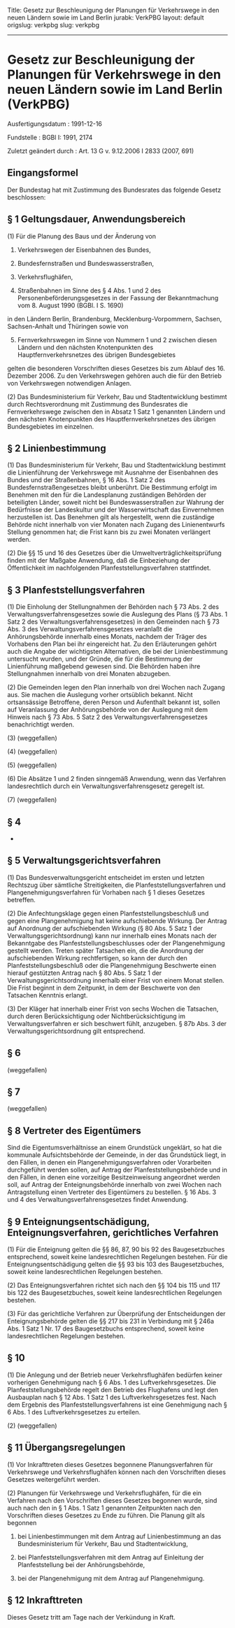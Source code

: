 Title: Gesetz zur Beschleunigung der Planungen für Verkehrswege in den neuen Ländern
  sowie im Land Berlin
jurabk: VerkPBG
layout: default
origslug: verkpbg
slug: verkpbg

---

# Gesetz zur Beschleunigung der Planungen für Verkehrswege in den neuen Ländern sowie im Land Berlin (VerkPBG)

Ausfertigungsdatum
:   1991-12-16

Fundstelle
:   BGBl I: 1991, 2174

Zuletzt geändert durch
:   Art. 13 G v. 9.12.2006 I 2833 (2007, 691)


## Eingangsformel

Der Bundestag hat mit Zustimmung des Bundesrates das folgende Gesetz
beschlossen:


## § 1 Geltungsdauer, Anwendungsbereich

(1) Für die Planung des Baus und der Änderung von

1.  Verkehrswegen der Eisenbahnen des Bundes,


2.  Bundesfernstraßen und Bundeswasserstraßen,


3.  Verkehrsflughäfen,


4.  Straßenbahnen im Sinne des § 4 Abs. 1 und 2 des
    Personenbeförderungsgesetzes in der Fassung der Bekanntmachung vom 8.
    August 1990 (BGBl. I S. 1690)



in den Ländern Berlin, Brandenburg, Mecklenburg-Vorpommern, Sachsen,
Sachsen-Anhalt und Thüringen sowie von

5.  Fernverkehrswegen im Sinne von Nummern 1 und 2 zwischen diesen Ländern
    und den nächsten Knotenpunkten des Hauptfernverkehrsnetzes des übrigen
    Bundesgebietes



gelten die besonderen Vorschriften dieses Gesetzes bis zum Ablauf des
16\. Dezember 2006. Zu den Verkehrswegen gehören auch die für den
Betrieb von Verkehrswegen notwendigen Anlagen.

(2) Das Bundesministerium für Verkehr, Bau und Stadtentwicklung
bestimmt durch Rechtsverordnung mit Zustimmung des Bundesrates die
Fernverkehrswege zwischen den in Absatz 1 Satz 1 genannten Ländern und
den nächsten Knotenpunkten des Hauptfernverkehrsnetzes des übrigen
Bundesgebietes im einzelnen.


## § 2 Linienbestimmung

(1) Das Bundesministerium für Verkehr, Bau und Stadtentwicklung
bestimmt die Linienführung der Verkehrswege mit Ausnahme der
Eisenbahnen des Bundes und der Straßenbahnen, § 16 Abs. 1 Satz 2 des
Bundesfernstraßengesetzes bleibt unberührt. Die Bestimmung erfolgt im
Benehmen mit den für die Landesplanung zuständigen Behörden der
beteiligten Länder, soweit nicht bei Bundeswasserstraßen zur Wahrung
der Bedürfnisse der Landeskultur und der Wasserwirtschaft das
Einvernehmen herzustellen ist. Das Benehmen gilt als hergestellt, wenn
die zuständige Behörde nicht innerhalb von vier Monaten nach Zugang
des Linienentwurfs Stellung genommen hat; die Frist kann bis zu zwei
Monaten verlängert werden.

(2) Die §§ 15 und 16 des Gesetzes über die
Umweltverträglichkeitsprüfung finden mit der Maßgabe Anwendung, daß
die Einbeziehung der Öffentlichkeit im nachfolgenden
Planfeststellungsverfahren stattfindet.


## § 3 Planfeststellungsverfahren

(1) Die Einholung der Stellungnahmen der Behörden nach § 73 Abs. 2 des
Verwaltungsverfahrensgesetzes sowie die Auslegung des Plans (§ 73 Abs.
1 Satz 2 des Verwaltungsverfahrensgesetzes) in den Gemeinden nach § 73
Abs. 3 des Verwaltungsverfahrensgesetzes veranlaßt die
Anhörungsbehörde innerhalb eines Monats, nachdem der Träger des
Vorhabens den Plan bei ihr eingereicht hat. Zu den Erläuterungen
gehört auch die Angabe der wichtigsten Alternativen, die bei der
Linienbestimmung untersucht wurden, und der Gründe, die für die
Bestimmung der Linienführung maßgebend gewesen sind. Die Behörden
haben ihre Stellungnahmen innerhalb von drei Monaten abzugeben.

(2) Die Gemeinden legen den Plan innerhalb von drei Wochen nach Zugang
aus. Sie machen die Auslegung vorher ortsüblich bekannt. Nicht
ortsansässige Betroffene, deren Person und Aufenthalt bekannt ist,
sollen auf Veranlassung der Anhörungsbehörde von der Auslegung mit dem
Hinweis nach § 73 Abs. 5 Satz 2 des Verwaltungsverfahrensgesetzes
benachrichtigt werden.

(3) (weggefallen)

(4) (weggefallen)

(5) (weggefallen)

(6) Die Absätze 1 und 2 finden sinngemäß Anwendung, wenn das Verfahren
landesrechtlich durch ein Verwaltungsverfahrensgesetz geregelt ist.

(7) (weggefallen)


## § 4

-


## § 5 Verwaltungsgerichtsverfahren

(1) Das Bundesverwaltungsgericht entscheidet im ersten und letzten
Rechtszug über sämtliche Streitigkeiten, die
Planfeststellungsverfahren und Plangenehmigungsverfahren für Vorhaben
nach § 1 dieses Gesetzes betreffen.

(2) Die Anfechtungsklage gegen einen Planfeststellungsbeschluß und
gegen eine Plangenehmigung hat keine aufschiebende Wirkung. Der Antrag
auf Anordnung der aufschiebenden Wirkung (§ 80 Abs. 5 Satz 1 der
Verwaltungsgerichtsordnung) kann nur innerhalb eines Monats nach der
Bekanntgabe des Planfeststellungsbeschlusses oder der Plangenehmigung
gestellt werden. Treten später Tatsachen ein, die die Anordnung der
aufschiebenden Wirkung rechtfertigen, so kann der durch den
Planfeststellungsbeschluß oder die Plangenehmigung Beschwerte einen
hierauf gestützten Antrag nach § 80 Abs. 5 Satz 1 der
Verwaltungsgerichtsordnung innerhalb einer Frist von einem Monat
stellen. Die Frist beginnt in dem Zeitpunkt, in dem der Beschwerte von
den Tatsachen Kenntnis erlangt.

(3) Der Kläger hat innerhalb einer Frist von sechs Wochen die
Tatsachen, durch deren Berücksichtigung oder Nichtberücksichtigung im
Verwaltungsverfahren er sich beschwert fühlt, anzugeben. § 87b Abs. 3
der Verwaltungsgerichtsordnung gilt entsprechend.


## § 6

(weggefallen)


## § 7

(weggefallen)


## § 8 Vertreter des Eigentümers

Sind die Eigentumsverhältnisse an einem Grundstück ungeklärt, so hat
die kommunale Aufsichtsbehörde der Gemeinde, in der das Grundstück
liegt, in den Fällen, in denen ein Plangenehmigungsverfahren oder
Vorarbeiten durchgeführt werden sollen, auf Antrag der
Planfeststellungsbehörde und in den Fällen, in denen eine vorzeitige
Besitzeinweisung angeordnet werden soll, auf Antrag der
Enteignungsbehörde innerhalb von zwei Wochen nach Antragstellung einen
Vertreter des Eigentümers zu bestellen. § 16 Abs. 3 und 4 des
Verwaltungsverfahrensgesetzes findet Anwendung.


## § 9 Enteignungsentschädigung, Enteignungsverfahren, gerichtliches Verfahren

(1) Für die Enteignung gelten die §§ 86, 87, 90 bis 92 des
Baugesetzbuches entsprechend, soweit keine landesrechtlichen
Regelungen bestehen. Für die Enteignungsentschädigung gelten die §§ 93
bis 103 des Baugesetzbuches, soweit keine landesrechtlichen Regelungen
bestehen.

(2) Das Enteignungsverfahren richtet sich nach den §§ 104 bis 115 und
117 bis 122 des Baugesetzbuches, soweit keine landesrechtlichen
Regelungen bestehen.

(3) Für das gerichtliche Verfahren zur Überprüfung der Entscheidungen
der Enteignungsbehörde gelten die §§ 217 bis 231 in Verbindung mit §
246a Abs. 1 Satz 1 Nr. 17 des Baugesetzbuchs entsprechend, soweit
keine landesrechtlichen Regelungen bestehen.


## § 10

(1) Die Anlegung und der Betrieb neuer Verkehrsflughäfen bedürfen
keiner vorherigen Genehmigung nach § 6 Abs. 1 des
Luftverkehrsgesetzes. Die Planfeststellungsbehörde regelt den Betrieb
des Flughafens und legt den Ausbauplan nach § 12 Abs. 1 Satz 1 des
Luftverkehrsgesetzes fest. Nach dem Ergebnis des
Planfeststellungsverfahrens ist eine Genehmigung nach § 6 Abs. 1 des
Luftverkehrsgesetzes zu erteilen.

(2) (weggefallen)


## § 11 Übergangsregelungen

(1) Vor Inkrafttreten dieses Gesetzes begonnene Planungsverfahren für
Verkehrswege und Verkehrsflughäfen können nach den Vorschriften dieses
Gesetzes weitergeführt werden.

(2) Planungen für Verkehrswege und Verkehrsflughäfen, für die ein
Verfahren nach den Vorschriften dieses Gesetzes begonnen wurde, sind
auch nach den in § 1 Abs. 1 Satz 1 genannten Zeitpunkten nach den
Vorschriften dieses Gesetzes zu Ende zu führen. Die Planung gilt als
begonnen

1.  bei Linienbestimmungen mit dem Antrag auf Linienbestimmung an das
    Bundesministerium für Verkehr, Bau und Stadtentwicklung,


2.  bei Planfeststellungsverfahren mit dem Antrag auf Einleitung der
    Planfeststellung bei der Anhörungsbehörde,


3.  bei der Plangenehmigung mit dem Antrag auf Plangenehmigung.





## § 12 Inkrafttreten

Dieses Gesetz tritt am Tage nach der Verkündung in Kraft.

